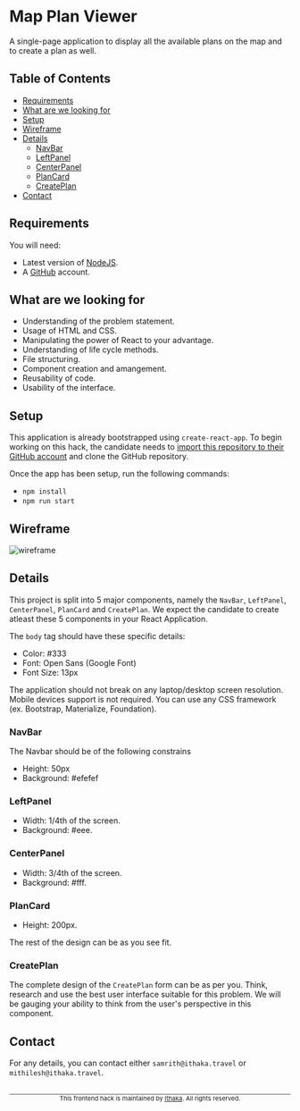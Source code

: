 # Map Plan Viewer

A single-page application to display all the available plans on the map and to create a plan as well.

## Table of Contents
- [Requirements](#requirements)
- [What are we looking for](#what-are-we-looking-for)
- [Setup](#setup)
- [Wireframe](#wireframe)
- [Details](#details)
  - [NavBar](#navbar)
  - [LeftPanel](#leftpanel)
  - [CenterPanel](#centerpanel)
  - [PlanCard](#plancard)
  - [CreatePlan](#createplan)
- [Contact](#contact)

## Requirements
You will need:
- Latest version of <a href="https://nodejs.org/en/" target="_blank">NodeJS</a>.
- A <a href="http://www.github.com" target="_blank">GitHub</a> account.

## What are we looking for
- Understanding of the problem statement.
- Usage of HTML and CSS.
- Manipulating the power of React to your advantage.
- Understanding of life cycle methods.
- File structuring.
- Component creation and amangement.
- Reusability of code.
- Usability of the interface.

## Setup
This application is already bootstrapped using `create-react-app`. To begin working on this hack, the candidate needs to <a href="https://help.github.com/articles/importing-a-repository-with-github-importer/" target="_blank">import this repository to their GitHub account</a> and clone the GitHub repository.

Once the app has been setup, run the following commands:
- `npm install`
- `npm run start`

## Wireframe
![wireframe](https://gitlab.com/samrith.ithaka/ithaka-frontend-hack/raw/master/ReadmeImages/HackWireframe.png)

## Details
This project is split into 5 major components, namely the `NavBar`, `LeftPanel`, `CenterPanel`, `PlanCard` and `CreatePlan`. We expect the candidate to create atleast these 5 components in your React Application.

The `body` tag should have these specific details:
- Color: #333
- Font: Open Sans (Google Font)
- Font Size: 13px

The application should not break on any laptop/desktop screen resolution. Mobile devices support is not required. You can use any CSS framework (ex. Bootstrap, Materialize, Foundation).

### NavBar
The Navbar should be of the following constrains
- Height: 50px
- Background: #efefef

### LeftPanel
- Width: 1/4th of the screen.
- Background: #eee.

### CenterPanel
- Width: 3/4th of the screen.
- Background: #fff.

### PlanCard
- Height: 200px.

The rest of the design can be as you see fit.

### CreatePlan
The complete design of the `CreatePlan` form can be as per you. Think, research and use the best user interface suitable for this problem. We will be gauging your ability to think from the user's perspective in this component.

## Contact
For any details, you can contact either `samrith@ithaka.travel` or `mithilesh@ithaka.travel`.

<p align="center" style="border-top:1px solid #555; font-size:11px;margin:30px 0 0;">
  This frontend hack is maintained by <a href="http://www.ithaka.travel" target="_blank">Ithaka</a>. All rights reserved.
</p>



